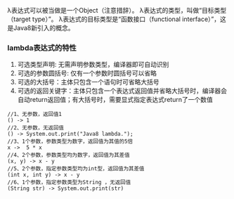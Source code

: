 λ表达式可以被当做是一个Object（注意措辞）。
λ表达式的类型，叫做“目标类型（target type）”。
λ表达式的目标类型是“函数接口（functional interface）”，这是Java8新引入的概念。
### lambda表达式的特性
1. 可选类型声明: 无需声明参数类型，编译器即可自动识别
2. 可选的参数圆括号: 仅有一个参数时圆括号可以省略
3. 可选的大括号：主体只包含一个语句时可省略大括号
4. 可选的返回关键字：主体只包含一个表达式返回值并省略大括号时，编译器会自动return返回值；有大括号时，需要显式指定表达式return了一个数值
```
//1、无参数，返回值1
() -> 1 
//2、无参数，无返回值
() -> System.out.print("Java8 lambda.");
//3、1个参数，参数类型为数字，返回值为其值的5倍
x ->  5 * x 
//4、2个参数，参数类型均为数字，返回值为其差值
(x, y) -> x - y
//5、2个参数，指定参数类型均为int型，返回值为其差值 
(int x, int y) -> x - y  
//6、1个参数，指定参数类型为String ，无返回值
(String str) -> System.out.print(str)
```
### 